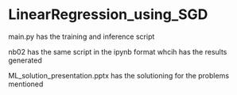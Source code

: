 # LinearRegression_using_SGD
main.py has the training and inference script

nb02 has the same script in the ipynb format whcih has the results generated

ML_solution_presentation.pptx has the solutioning for the problems mentioned
